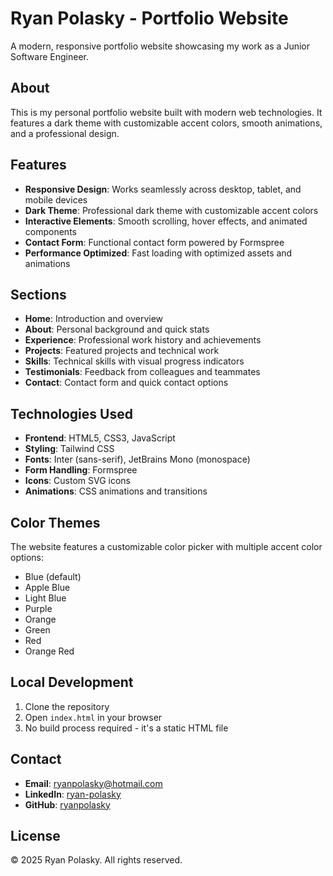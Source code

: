 # Ryan Polasky - Portfolio Website

A modern, responsive portfolio website showcasing my work as a Junior Software Engineer.

## About

This is my personal portfolio website built with modern web technologies. It features a dark theme with customizable accent colors, smooth animations, and a professional design.

## Features

- **Responsive Design**: Works seamlessly across desktop, tablet, and mobile devices
- **Dark Theme**: Professional dark theme with customizable accent colors
- **Interactive Elements**: Smooth scrolling, hover effects, and animated components
- **Contact Form**: Functional contact form powered by Formspree
- **Performance Optimized**: Fast loading with optimized assets and animations

## Sections

- **Home**: Introduction and overview
- **About**: Personal background and quick stats
- **Experience**: Professional work history and achievements
- **Projects**: Featured projects and technical work
- **Skills**: Technical skills with visual progress indicators
- **Testimonials**: Feedback from colleagues and teammates
- **Contact**: Contact form and quick contact options

## Technologies Used

- **Frontend**: HTML5, CSS3, JavaScript
- **Styling**: Tailwind CSS
- **Fonts**: Inter (sans-serif), JetBrains Mono (monospace)
- **Form Handling**: Formspree
- **Icons**: Custom SVG icons
- **Animations**: CSS animations and transitions

## Color Themes

The website features a customizable color picker with multiple accent color options:
- Blue (default)
- Apple Blue
- Light Blue
- Purple
- Orange
- Green
- Red
- Orange Red

## Local Development

1. Clone the repository
2. Open `index.html` in your browser
3. No build process required - it's a static HTML file

## Contact

- **Email**: ryanpolasky@hotmail.com
- **LinkedIn**: [ryan-polasky](https://www.linkedin.com/in/ryan-polasky/)
- **GitHub**: [ryanpolasky](https://github.com/ryanpolasky)

## License

© 2025 Ryan Polasky. All rights reserved.

